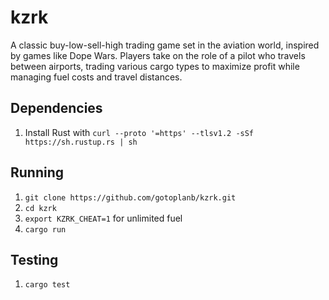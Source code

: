# kzrk

A classic buy-low-sell-high trading game set in the aviation world, inspired by games like Dope Wars. Players take on the role of a pilot who travels between airports, trading various cargo types to maximize profit while managing fuel costs and travel distances.

## Dependencies

1. Install Rust with `curl --proto '=https' --tlsv1.2 -sSf https://sh.rustup.rs | sh`

## Running

1. `git clone https://github.com/gotoplanb/kzrk.git`
1. `cd kzrk`
1. `export KZRK_CHEAT=1` for unlimited fuel
1. `cargo run`

## Testing

1. `cargo test`
